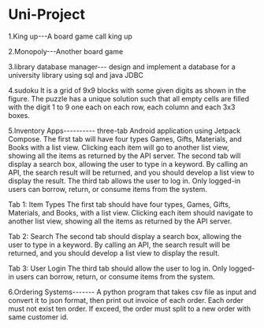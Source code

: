 # Uni-Project
1.King up---A board game call king up

2.Monopoly---Another board game 

3.library database manager--- design and implement a database for a university library using sql and java JDBC


4.sudoku
It is a grid of 9x9 blocks with some given digits as shown in the figure. The puzzle has a unique solution such that all empty cells are filled with the digit 1 to 9 one each on each row, each column and each 3x3 boxes.

5.Inventory Apps----------
three-tab Android application using Jetpack Compose. The first tab will have four types Games, Gifts, Materials, and Books with a list view. Clicking each item will go to another list view, showing all the items as returned by the API server. The second tab will display a search box, allowing the user to type in a keyword. By calling an API, the search result will be returned, and you should develop a list view to display the result. The third tab allows the user to log in. Only logged-in users can borrow, return, or consume items from the system.

Tab 1: Item Types
The first tab should have four types, Games, Gifts, Materials, and Books, with a list view. Clicking each item should navigate to another list view, showing all the items as returned by the API server.

Tab 2: Search
The second tab should display a search box, allowing the user to type in a keyword. By calling an API, the search result will be returned, and you should develop a list view to display the result.

Tab 3: User Login
The third tab should allow the user to log in. Only logged-in users can borrow, return, or consume items from the system.

6.Ordering Systems-------
A python program that takes csv file as input and convert it to json format, then print out invoice of each order. Each order must not exist ten order. If exceed, the order must split to a new order with same customer id. 


